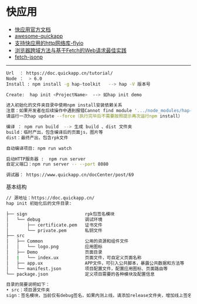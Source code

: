 # 快应用

- [快应用官方文档](https://doc.quickapp.cn/tutorial/getting-started/hello-world.html)
- [awesome-quickapp](https://github.com/hjl19911127/awesome-quickapp)
- [支持快应用的http网络库-flyio](https://segmentfault.com/a/1190000013984402)
- [浏览器跨域方法与基于Fetch的Web请求最佳实践](https://segmentfault.com/a/1190000006095018)
- [fetch-jsonp](https://github.com/camsong/fetch-jsonp)

---

```bash
Url  ： https://doc.quickapp.cn/tutorial/
Node ：  > 6.0
Install : npm install -g hap-toolkit   --> hap -V 版本号

Create:  hap init <ProjectName>  --> 如hap init demo

进入初始化的文件夹目录中使用npm install安装依赖关系
注意：如果开发者在后续操作中遇到报错Cannot find module '.../node_modules/hap-tools/webpack.config.js'，
请运行一次hap update --force（执行完毕后不需要按照提示再次运行npm install）

编译 ： npm run build  --> 生成 build 、dist 文件夹
build：临时产出，包含编译后的页面js，图片等
dist：最终产出，包含rpk文件

自动编译项目: npm run watch

启动HTTP服务器 :  npm run server
自定义端口：npm run server -- --port 8080

调试器： https://www.quickapp.cn/docCenter/post/69
```

基本结构

```bash
// 源地址：https://doc.quickapp.cn/
hap init 初始化后的文件目录:

├── sign                      rpk包签名模块
│   └── debug                 调试环境
│       ├── certificate.pem   证书文件
│       └── private.pem       私钥文件
├── src
│   ├── Common                公用的资源和组件文件
│   │   └── logo.png          应用图标
│   ├── Demo                  页面目录
│   |   └── index.ux          页面文件，可自定义页面名称
│   ├── app.ux                APP文件，可引入公共脚本，暴露公共数据和方法等
│   └── manifest.json         项目配置文件，配置应用图标、页面路由等
└── package.json              定义项目需要的各种模块及配置信息

目录的简要说明如下：
• src：项目源文件夹
sign：签名模块，当前仅有debug签名，如果内测上线，请添加release文件夹，增加线上签名
```
